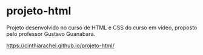 # projeto-html
Projeto desenvolvido no curso de HTML e CSS do curso em vídeo, proposto pelo professor Gustavo Guanabara.


https://cinthiarachel.github.io/projeto-html/
